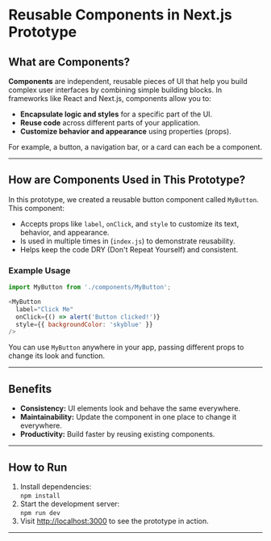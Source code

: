 # Reusable Components in Next.js Prototype

## What are Components?

**Components** are independent, reusable pieces of UI that help you build complex user interfaces by combining simple building blocks. In frameworks like React and Next.js, components allow you to:

- **Encapsulate logic and styles** for a specific part of the UI.
- **Reuse code** across different parts of your application.
- **Customize behavior and appearance** using properties (props).

For example, a button, a navigation bar, or a card can each be a component.

---

## How are Components Used in This Prototype?

In this prototype, we created a reusable button component called `MyButton`. This component:

- Accepts props like `label`, `onClick`, and `style` to customize its text, behavior, and appearance.
- Is used in multiple times in (`index.js`) to demonstrate reusability.
- Helps keep the code DRY (Don't Repeat Yourself) and consistent.

### Example Usage

```javascript
import MyButton from './components/MyButton';

<MyButton
  label="Click Me"
  onClick={() => alert('Button clicked!')}
  style={{ backgroundColor: 'skyblue' }}
/>
```

You can use `MyButton` anywhere in your app, passing different props to change its look and function.

---

## Benefits

- **Consistency:** UI elements look and behave the same everywhere.
- **Maintainability:** Update the component in one place to change it everywhere.
- **Productivity:** Build faster by reusing existing components.

---

## How to Run

1. Install dependencies:  
   `npm install`
2. Start the development server:  
   `npm run dev`
3. Visit [http://localhost:3000](http://localhost:3000) to see the prototype in action.

---
